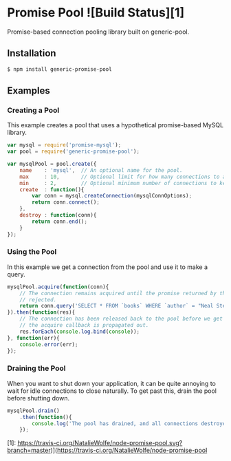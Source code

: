 # Promise Pool ![Build Status][1]
Promise-based connection pooling library built on generic-pool.

## Installation
```sh
$ npm install generic-promise-pool
```

## Examples

### Creating a Pool
This example creates a pool that uses a hypothetical promise-based MySQL library.
```js
var mysql = require('promise-mysql');
var pool = require('generic-promise-pool');

var mysqlPool = pool.create({
    name    : 'mysql',  // An optional name for the pool.
    max     : 10,       // Optional limit for how many connections to allow.
    min     : 2,        // Optional minimum number of connections to keep in the pool.
    create  : function(){
        var conn = mysql.createConnection(mysqlConnOptions);
        return conn.connect();
    },
    destroy : function(conn){
        return conn.end();
    }
});
```

### Using the Pool
In this example we get a connection from the pool and use it to make a query.
```js
mysqlPool.acquire(function(conn){
    // The connection remains acquired until the promise returned by this function is resolved or
    // rejected.
    return conn.query('SELECT * FROM `books` WHERE `author` = "Neal Stephenson"');
}).then(function(res){
    // The connection has been released back to the pool before we get here, and the results from
    // the acquire callback is propagated out.
    res.forEach(console.log.bind(console));
}, function(err){
    console.error(err);
});
```

### Draining the Pool
When you want to shut down your application, it can be quite annoying to wait for idle connections
to close naturally. To get past this, drain the pool before shutting down.
```js
mysqlPool.drain()
    .then(function(){
        console.log('The pool has drained, and all connections destroyed.');
    });
```

[1]: https://travis-ci.org/NatalieWolfe/node-promise-pool.svg?branch=master)](https://travis-ci.org/NatalieWolfe/node-promise-pool
